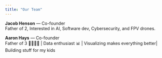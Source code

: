 ```yaml
---
title: "Our Team"
---
```

**Jacob Henson** — Co-founder  
Father of 2, Interested in AI, Software dev, Cybersecurity, and FPV drones.

**Aaron Hays** — Co-founder  
Father of 3 👨‍👩‍👧‍👦 | Data enthusiast 📊 | Visualizing makes everything better| Building stuff for my kids
